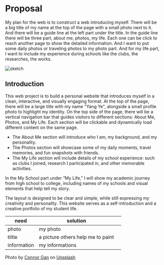 # Proposal
My plan for the web is to construct a web introducing myself. There will be a big title of my name at the top of the page with a small photo next to it.
And there will be a guide line at the left part under the title. In the guide line there will be three part, about me, photos, my life.
Each one can be click to reach another page to show the detailed information. And I want to put some daily photos or traveling photos to my photo part.
And for my life part, I  want to include my experience during schools like the clubs, the researches, the works.


![sketch](https://github.com/user-attachments/assets/12e511a5-9c7b-4870-a27e-5605727da990)

## Introduction
This web project is to build a personal website that introduces myself in a clean, interactive, and visually engaging format. At the top of the page, there will be a large title with my name "Yang Ye", alongside a small profile photo to highlight my identity.
On the top side of the page, there will be a vertical navigation bar that guides visitors to different sections: About Me, Photos, and My Life. Each section will be clickable and dynamically load different content on the same page.
- The About Me section will introduce who I am, my background, and my personality.
- The Photos section will showcase some of my daily moments, travel memories, and fun snapshots with friends.
- The My Life section will include details of my school experience: such as clubs I joined, research I participated in, and other memorable activities.

In the My School part under “My Life,” I will show my academic journey from high school to college, including names of my schools and visual elements that help tell my story.

The layout is designed to be clear and simple, while still expressing my creativity and personality. This website serves as a self-introduction and a creative portfolio of my student life.

| need  | solution |    |
|------|----|------|
| photo  | my photo |  |
| tiltle  | a picture others help me to paint |  |
| information  | my informations |  |

Photo by <a href="https://unsplash.com/@connorgan?utm_content=creditCopyText&utm_medium=referral&utm_source=unsplash">Connor Gan</a> on <a href="https://unsplash.com/photos/brown-concrete-building-HQmLRN-cxaQ?utm_content=creditCopyText&utm_medium=referral&utm_source=unsplash">Unsplash</a>
      
